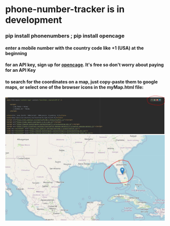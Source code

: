 # phone-number-tracker is in development 

### pip install phonenumbers ; pip install opencage 

#### enter a mobile number with the country code like +1 (USA) at the beginning

#### for an API key, sign up for [opencage](https://opencagedata.com/). It's free so don't worry about paying for an API Key

#### to search for the coordinates on a map, just copy-paste them to google maps, or select one of the browser icons in the myMap.html file:
![](images/html.JPG) ![](images/map.JPG)


